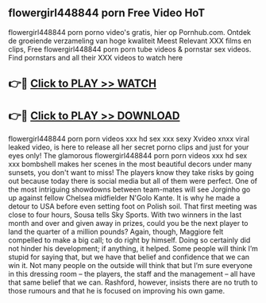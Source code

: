 ## flowergirl448844 porn Free Video HoT 

flowergirl448844 porn porno video's gratis, hier op Pornhub.com. Ontdek de groeiende verzameling van hoge kwaliteit Meest Relevant XXX films en clips,
Free flowergirl448844 porn porn tube videos & pornstar sex videos. Find pornstars and all their XXX videos to watch here


## 👉🔴 [Click to PLAY >> WATCH](http://us.freeplayer.one?title=flowergirl448844_porn&ref=16D)

## 👉🔴 [Click to PLAY >> DOWNLOAD](http://us.freeplayer.one?title=flowergirl448844_porn&ref=16D)


flowergirl448844 porn porn videos xxx hd sex xxx sexy Xvideo xnxx viral leaked video, is here to release all her secret porno clips and just for your eyes only! The glamorous flowergirl448844 porn porn videos xxx hd sex xxx bombshell makes her scenes in the most beautiful decors under many sunsets, you don't want to miss! The players know they take risks by going out because today there is social media but all of them were perfect. One of the most intriguing showdowns between team-mates will see Jorginho go up against fellow Chelsea midfielder N'Golo Kante. It is why he made a detour to USA before even setting foot on Polish soil. That first meeting was close to four hours, Sousa tells Sky Sports. With two winners in the last month and over and given away in prizes, could you be the next player to land the quarter of a million pounds? Again, though, Maggiore felt compelled to make a big call; to do right by himself. Doing so certainly did not hinder his development; if anything, it helped. Some people will think I’m stupid for saying that, but we have that belief and confidence that we can win it. Not many people on the outside will think that but I’m sure everyone in this dressing room – the players, the staff and the management – all have that same belief that we can. Rashford, however, insists there are no truth to those rumours and that he is focused on improving his own game.